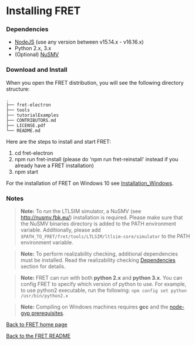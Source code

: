 # Installing FRET

### Dependencies

 * [NodeJS](https://nodejs.org/en/download/) (use any version between v15.14.x - v16.16.x)
 * Python 2.x, 3.x
 * (Optional) [NuSMV](http://nusmv.fbk.eu/)

### Download and Install

When you open the FRET distribution, you will see the following directory structure:

```
.
├── fret-electron
├── tools
├── tutorialExamples
├── CONTRIBUTORS.md
├── LICENSE.pdf
└── README.md
```

Here are the steps to install and start FRET:

1. cd fret-electron
2. npm run fret-install (please do 'npm run fret-reinstall' instead if you already have a FRET installation)
3. npm start

For the installation of FRET on Windows 10 see [Installation_Windows](installation_windows.md).


### Notes

> __Note:__ To run the LTLSIM simulator, a NuSMV (see http://nusmv.fbk.eu/) installation is required. Please make sure that the NuSMV binaries directory is added to the PATH environment variable. Additionally, please add `$PATH_TO_FRET/fret/tools/LTLSIM/ltlsim-core/simulator` to the PATH environment variable.

> __Note:__ To perform realizability checking, additional dependencies must be installed. Read the realizability checking [Dependencies](../exports/realizabilityManual.md) section for details.

> __Note:__ FRET can run with both **python 2.x** and **python 3.x**. You can config FRET to specify which version of python to use. For example, to use python2 executable, run the following: `npm config set python /usr/bin/python2.x`

> __Note:__ Compiling on Windows machines requires  **gcc** and the [node-gyp prerequisites](https://github.com/nodejs/node-gyp#on-windows).

[Back to FRET home page](../userManual.md)

[Back to the FRET README](../../../../README.md)
